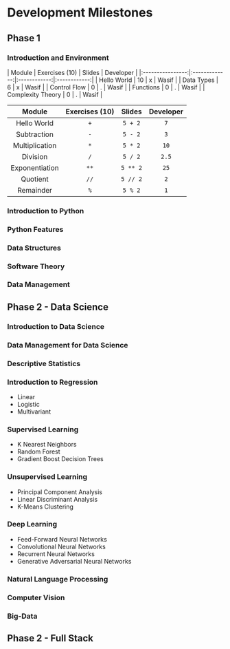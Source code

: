 # Development Milestones

## Phase 1

### Introduction and Environment

| Module            | Exercises (10) | Slides       | Developer    |
|:----------------:|:----------- --:|:------------:|:------------:| 
| Hello World       | 10             | x            | Wasif        |
| Data Types        | 6              | x            | Wasif        |
| Control Flow      | 0              | .            | Wasif        |
| Functions         | 0              | .            | Wasif        |
| Complexity Theory | 0              | .            | Wasif        |

|    Module   | Exercises (10) |  Slides | Developer |
|:--------------:|:------:|:--------:|:------:|
|    Hello World    |   `+`  |  `5 + 2` |   `7`  |
|   Subtraction  |   `-`  |  `5 - 2` |   `3`  |
| Multiplication |   `*`  |  `5 * 2` |  `10`  |
|    Division    |   `/`  |  `5 / 2` |  `2.5` |
| Exponentiation |  `**`  | `5 ** 2` |  `25`  |
|    Quotient    |  `//`  | `5 // 2` |   `2`  |
|    Remainder   |   `%`  |  `5 % 2` |   `1`  |

### Introduction to Python

### Python Features

### Data Structures

### Software Theory

### Data Management

## Phase 2 - Data Science

### Introduction to Data Science

### Data Management for Data Science

### Descriptive Statistics

### Introduction to Regression
* Linear
* Logistic
* Multivariant

### Supervised Learning
* K Nearest Neighbors
* Random Forest
* Gradient Boost Decision Trees
  
### Unsupervised Learning
* Principal Component Analysis
* Linear Discriminant Analysis
* K-Means Clustering

### Deep Learning
* Feed-Forward Neural Networks
* Convolutional Neural Networks
* Recurrent Neural Networks
* Generative Adversarial Neural Networks

### Natural Language Processing

### Computer Vision

### Big-Data

## Phase 2 - Full Stack

